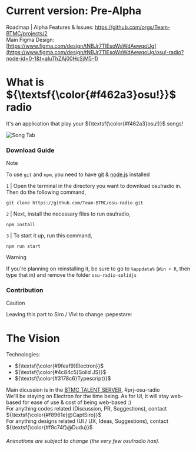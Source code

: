# Current version: Pre-Alpha

Roadmap | Alpha Features & Issues: https://github.com/orgs/Team-BTMC/projects/2
<br>
Main Figma Design: [https://www.figma.com/design/tNBJr7TlEsoWsWdAewqoUg](https://www.figma.com/design/tNBJr7TlEsoWsWdAewqoUg/osu!-radio?node-id=0-1&t=aIuThZAj00HcSjM5-1)

[//]: # (You can remove the ${\textsf{\color{#f462a3}osu!}}$ if you just want it be osu!radio instead. That color can only work if there's spaces on both side)

# What is ${\textsf{\color{#f462a3}osu!}}$ radio
It's an application that play your ${\textsf{\color{#f462a3}osu!}}$ songs!

![Song Tab](https://github.com/user-attachments/assets/da67b906-1429-4cc1-9087-76026e94b98a "The screen show a UI with all the buttons (Play, Pause, Forward and Rewind, as well as a Seek bar, with 4 songs on the left")

### Download Guide
> [!NOTE]
> To use `git` and `npm`, you need to have [git](https://git-scm.com/) & [node.js](https://nodejs.org/en) installed

`1` | Open the terminal in the directory you want to download osu!radio in. Then do the following command,
```
git clone https://github.com/Team-BTMC/osu-radio.git
```

`2` | Next, install the necessary files to run osu!radio,
```
npm install
```

`3` | To start it up, run this command,
```
npm run start
```

> [!WARNING]
> If you're planning on reinstalling it, be sure to go to `%appdata%` (`Win + R`, then type that in) and remove the folder `osu-radio-solidjs`

### Contribution
> [!CAUTION]
> Leaving this part to Siro / Vivi to change :pepestare:

# The Vision

Technologies:
- ${\textsf{\color{#9feaf9}Electron}}$
- ${\textsf{\color{#4c84c5}Solid JS}}$
- ${\textsf{\color{#3178c6}Typescript}}$

Main dicussion is in the [BTMC TALENT SERVER](https://discord.gg/mefjfMjV), #prj-osu-radio
<br>
We'll be staying on Electron for the time being. As for UI, it will stay web-based for ease of use & cost of being web-based :)
<br>
For anything codes related (Discussion, PR, Suggestions), contact ${\textsf{\color{#f8961e}@CaptSiro}}$
<br>
For anything designs related (UI / UX, Ideas, Suggestions), contact ${\textsf{\color{#f9c74f}@Dudu}}$ 
###### Animations are subject to change (the very few osu!radio has).
